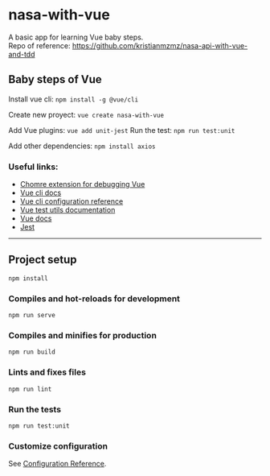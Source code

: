 # nasa-with-vue

A basic app for learning Vue baby steps.  
Repo of reference: https://github.com/kristianmzmz/nasa-api-with-vue-and-tdd

## Baby steps of Vue

Install vue cli: `npm install -g @vue/cli`

Create new proyect: `vue create nasa-with-vue`

Add Vue plugins: `vue add unit-jest`
Run the test: `npm run test:unit`

Add other dependencies: `npm install axios`

### Useful links:
* [Chomre extension for debugging Vue](https://chrome.google.com/webstore/detail/vuejs-devtools/nhdogjmejiglipccpnnnanhbledajbpd?hl=en)
* [Vue cli docs](https://cli.vuejs.org/)
* [Vue cli configuration reference](https://cli.vuejs.org/config/)
* [Vue test utils documentation](https://vue-test-utils.vuejs.org/)
* [Vue docs](https://vuejs.org/)
* [Jest](https://jestjs.io/)

---------

## Project setup
```
npm install
```

### Compiles and hot-reloads for development
```
npm run serve
```

### Compiles and minifies for production
```
npm run build
```

### Lints and fixes files
```
npm run lint
```

### Run the tests
```
npm run test:unit
```

### Customize configuration
See [Configuration Reference](https://cli.vuejs.org/config/).
